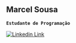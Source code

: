 ## Marcel Sousa

**`Estudante de Programação`**

<p alingn="left">
  <a href=https://www.linkedin.com/in/marcel-sousa-62b822245/>
    <img title="Linkedin Link"
      src="https://custom-icon-badges.demolab.com/label=MarcelSousa&logoSource=linkedin&logoColor=0e76a8">
  </a>
</p>

